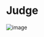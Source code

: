 # Judge

![image](https://github.com/ofast-team/judge/assets/73217097/2b955e23-040d-4983-a46b-57598f683f5a)
